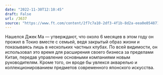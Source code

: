 ```yaml
---
date: "2022-11-30T12:10:45"
draft: False
url: /3637
source: "https://www.ft.com/content/2f7c7a10-2df3-4f1b-8d2a-eea0e0548713"
---
```


Нашелся Джек Ма — утверждают, что около 6 месяцев в этом году он прожил в Токио вместе с семьей, ведя закрытый образ жизни и показываясь лишь в нескольких частных клубах. По всей видимости, он использовал это время для расширения своего бизнеса за пределами Китая, передав управление основными компаниями новым руководителям. Кроме того, он вроде бы увлекся акварелью и коллекционированием предметов современного японского искусства.
